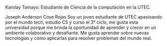 
Karolay Tamayo: Estudiante de Ciencia de la computación en la UTEC.

Joseph Anderson Cose Rojas
Soy un joven estudiante de UTEC apasioando por el mundo tech, estudio CS y curso el 3° ciclo, me gusta esta universidad porque me brinda la oportunidad de aprender y crecer en un ambiente colaborativo y desafiante. Me gusta aprender sobre nuevas tecnologías y cómo aplicarlas para resolver problemas del mundo real.


